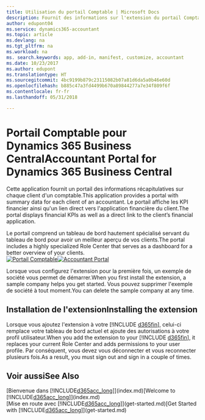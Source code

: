 ```yaml
---
title: Utilisation du portail Comptable | Microsoft Docs
description: Fournit des informations sur l'extension du portail Comptable.
author: edupont04
ms.service: dynamics365-accountant
ms.topic: article
ms.devlang: na
ms.tgt_pltfrm: na
ms.workload: na
ms. search.keywords: app, add-in, manifest, customize, accountant
ms.date: 10/23/2017
ms.author: edupont
ms.translationtype: HT
ms.sourcegitcommit: 4bc9199b879c23115082b07a81d6da5a0b46e60d
ms.openlocfilehash: b885c47a3fd4499b670a89844277a7e34f809f6f
ms.contentlocale: fr-fr
ms.lasthandoff: 05/31/2018

---
```

# <a name="accountant-portal-for-dynamics-365-business-central"></a><span data-ttu-id="ca782-103">Portail Comptable pour Dynamics 365 Business Central</span><span class="sxs-lookup"><span data-stu-id="ca782-103">Accountant Portal for Dynamics 365 Business Central</span></span>
<span data-ttu-id="ca782-104">Cette application fournit un portail des informations récapitulatives sur chaque client d'un comptable.</span><span class="sxs-lookup"><span data-stu-id="ca782-104">This application provides a portal with summary data for each client of an accountant.</span></span> <span data-ttu-id="ca782-105">Le portail affiche les KPI financier ainsi qu'un lien direct vers l'application financière du client.</span><span class="sxs-lookup"><span data-stu-id="ca782-105">The portal displays financial KPIs as well as a direct link to the client’s financial application.</span></span>  

<span data-ttu-id="ca782-106">Le portail comprend un tableau de bord hautement spécialisé servant du tableau de bord pour avoir un meilleur aperçu de vos clients.</span><span class="sxs-lookup"><span data-stu-id="ca782-106">The portal includes a highly specialized Role Center that serves as a dashboard for a better overview of your clients.</span></span>  
<span data-ttu-id="ca782-107">[![Portail Comptable](./media/accountant-get-started/accountant-dashboard.png)](https://go.microsoft.com/fwlink/?linkid=851257)</span><span class="sxs-lookup"><span data-stu-id="ca782-107">[![Accountant Portal](./media/accountant-get-started/accountant-dashboard.png)](https://go.microsoft.com/fwlink/?linkid=851257)</span></span>

<span data-ttu-id="ca782-108">Lorsque vous configurez l'extension pour la première fois, un exemple de société vous permet de démarrer.</span><span class="sxs-lookup"><span data-stu-id="ca782-108">When you first install the extension, a sample company helps you get started.</span></span> <span data-ttu-id="ca782-109">Vous pouvez supprimer l'exemple de société à tout moment.</span><span class="sxs-lookup"><span data-stu-id="ca782-109">You can delete the sample company at any time.</span></span>  

## <a name="installing-the-extension"></a><span data-ttu-id="ca782-110">Installation de l'extension</span><span class="sxs-lookup"><span data-stu-id="ca782-110">Installing the extension</span></span>
<span data-ttu-id="ca782-111">Lorsque vous ajoutez l'extension à votre [!INCLUDE [d365fin](includes/d365fin_md.md)], celui-ci remplace votre tableau de bord actuel et ajoute des autorisations à votre profil utilisateur.</span><span class="sxs-lookup"><span data-stu-id="ca782-111">When you add the extension to your [!INCLUDE [d365fin](includes/d365fin_md.md)], it replaces your current Role Center and adds permissions to your user profile.</span></span> <span data-ttu-id="ca782-112">Par conséquent, vous devez vous déconnecter et vous reconnecter plusieurs fois.</span><span class="sxs-lookup"><span data-stu-id="ca782-112">As a result, you must sign out and sign in a couple of times.</span></span>  

## <a name="see-also"></a><span data-ttu-id="ca782-113">Voir aussi</span><span class="sxs-lookup"><span data-stu-id="ca782-113">See Also</span></span>
<span data-ttu-id="ca782-114">[Bienvenue dans [!INCLUDE[d365acc_long](includes/d365acc_long_md.md)]](index.md)</span><span class="sxs-lookup"><span data-stu-id="ca782-114">[Welcome to [!INCLUDE[d365acc_long](includes/d365acc_long_md.md)]](index.md)</span></span>  
<span data-ttu-id="ca782-115">[Mise en route avec [!INCLUDE[d365acc_long](includes/d365acc_long_md.md)]](get-started.md)</span><span class="sxs-lookup"><span data-stu-id="ca782-115">[Get Started with [!INCLUDE[d365acc_long](includes/d365acc_long_md.md)]](get-started.md)</span></span>  

